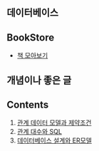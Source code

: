 ## 데이터베이스

## BookStore

- [책 모아보기](bookstore.md)

## 개념이나 좋은 글

## Contents
1. [관계 데이터 모델과 제약조건](constraint.md)
2. [관계 대수와 SQL](sql.md)
3. [데이터베이스 설계와 ER모델](er_model.md)